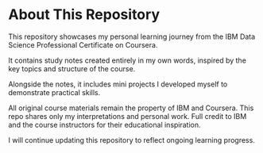 # About This Repository

This repository showcases my personal learning journey from the IBM Data Science Professional Certificate on Coursera.

It contains study notes created entirely in my own words, inspired by the key topics and structure of the course.

Alongside the notes, it includes mini projects I developed myself to demonstrate practical skills.

All original course materials remain the property of IBM and Coursera. This repo shares only my interpretations and personal work. Full credit to IBM and the course instructors for their educational inspiration.

I will continue updating this repository to reflect ongoing learning progress.
